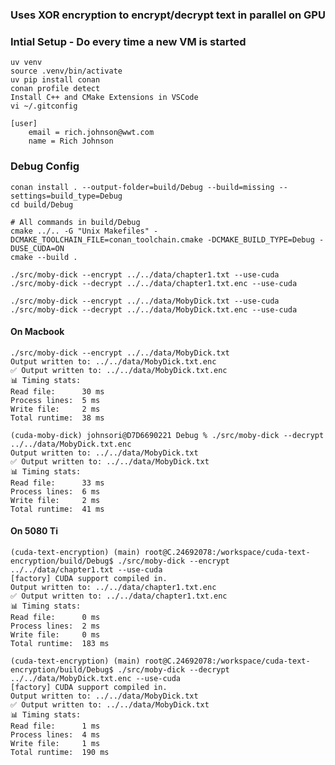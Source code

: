### Uses XOR encryption to encrypt/decrypt text in parallel on GPU

### Intial Setup - Do every time a new VM is started

    uv venv
    source .venv/bin/activate
    uv pip install conan
    conan profile detect
    Install C++ and CMake Extensions in VSCode
    vi ~/.gitconfig

    [user]
        email = rich.johnson@wwt.com
        name = Rich Johnson

### Debug Config

    conan install . --output-folder=build/Debug --build=missing --settings=build_type=Debug
    cd build/Debug 
    
    # All commands in build/Debug
    cmake ../.. -G "Unix Makefiles" -DCMAKE_TOOLCHAIN_FILE=conan_toolchain.cmake -DCMAKE_BUILD_TYPE=Debug -DUSE_CUDA=ON
    cmake --build .

    ./src/moby-dick --encrypt ../../data/chapter1.txt --use-cuda
    ./src/moby-dick --decrypt ../../data/chapter1.txt.enc --use-cuda

    ./src/moby-dick --encrypt ../../data/MobyDick.txt --use-cuda
    ./src/moby-dick --decrypt ../../data/MobyDick.txt.enc --use-cuda

#### On Macbook

    ./src/moby-dick --encrypt ../../data/MobyDick.txt
    Output written to: ../../data/MobyDick.txt.enc
    ✅ Output written to: ../../data/MobyDick.txt.enc
    📊 Timing stats:
    Read file:      30 ms
    Process lines:  5 ms
    Write file:     2 ms
    Total runtime:  38 ms
    
    (cuda-moby-dick) johnsori@D7D6690221 Debug % ./src/moby-dick --decrypt ../../data/MobyDick.txt.enc
    Output written to: ../../data/MobyDick.txt
    ✅ Output written to: ../../data/MobyDick.txt
    📊 Timing stats:
    Read file:      33 ms
    Process lines:  6 ms
    Write file:     2 ms
    Total runtime:  41 ms

#### On 5080 Ti

    (cuda-text-encryption) (main) root@C.24692078:/workspace/cuda-text-encryption/build/Debug$ ./src/moby-dick --encrypt ../../data/chapter1.txt --use-cuda
    [factory] CUDA support compiled in.
    Output written to: ../../data/chapter1.txt.enc
    ✅ Output written to: ../../data/chapter1.txt.enc
    📊 Timing stats:
    Read file:      0 ms
    Process lines:  2 ms
    Write file:     0 ms
    Total runtime:  183 ms

    (cuda-text-encryption) (main) root@C.24692078:/workspace/cuda-text-encryption/build/Debug$ ./src/moby-dick --decrypt ../../data/MobyDick.txt.enc --use-cuda
    [factory] CUDA support compiled in.
    Output written to: ../../data/MobyDick.txt
    ✅ Output written to: ../../data/MobyDick.txt
    📊 Timing stats:
    Read file:      1 ms
    Process lines:  4 ms
    Write file:     1 ms
    Total runtime:  190 ms
